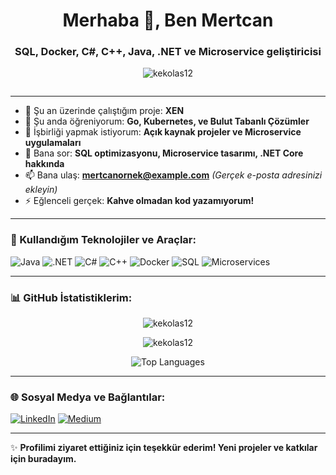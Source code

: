 <h1 align="center">Merhaba 👋, Ben Mertcan</h1>
<h3 align="center">SQL, Docker, C#, C++, Java, .NET ve Microservice geliştiricisi</h3>

<p align="center">
  <img src="https://komarev.com/ghpvc/?username=kekolas12&label=Profil%20Görüntüleme&color=0e75b6&style=flat" alt="kekolas12" />
</p>

<p align="center">
  <a href="https://twitter.com/" target="blank">
    <img src="https://img.shields.io/twitter/follow/?logo=twitter&style=for-the-badge" alt="" />
  </a>
</p>

---

- 🔭 Şu an üzerinde çalıştığım proje: **XEN**
- 🌱 Şu anda öğreniyorum: **Go, Kubernetes, ve Bulut Tabanlı Çözümler**
- 👯 İşbirliği yapmak istiyorum: **Açık kaynak projeler ve Microservice uygulamaları**
- 💬 Bana sor: **SQL optimizasyonu, Microservice tasarımı, .NET Core hakkında**
- 📫 Bana ulaş: **mertcanornek@example.com** *(Gerçek e-posta adresinizi ekleyin)*
- ⚡ Eğlenceli gerçek: **Kahve olmadan kod yazamıyorum!**

---

### 🚀 Kullandığım Teknolojiler ve Araçlar:
<p align="left">
  <img src="https://img.shields.io/badge/Java-ED8B00?style=for-the-badge&logo=java&logoColor=white" alt="Java" />
  <img src="https://img.shields.io/badge/.NET-512BD4?style=for-the-badge&logo=dotnet&logoColor=white" alt=".NET" />
  <img src="https://img.shields.io/badge/C%23-239120?style=for-the-badge&logo=csharp&logoColor=white" alt="C#" />
  <img src="https://img.shields.io/badge/C++-00599C?style=for-the-badge&logo=cplusplus&logoColor=white" alt="C++" />
  <img src="https://img.shields.io/badge/Docker-2496ED?style=for-the-badge&logo=docker&logoColor=white" alt="Docker" />
  <img src="https://img.shields.io/badge/SQL-4479A1?style=for-the-badge&logo=postgresql&logoColor=white" alt="SQL" />
  <img src="https://img.shields.io/badge/Microservices-FF6F00?style=for-the-badge" alt="Microservices" />
</p>

---

### 📊 GitHub İstatistiklerim:
<p align="center">
  <img src="https://github-readme-stats.vercel.app/api?username=kekolas12&show_icons=true&theme=radical" alt="kekolas12" />
</p>

<p align="center">
  <img src="https://github-readme-streak-stats.herokuapp.com/?user=kekolas12&theme=radical" alt="kekolas12" />
</p>

<p align="center">
  <img src="https://github-readme-stats.vercel.app/api/top-langs/?username=kekolas12&layout=compact&theme=radical" alt="Top Languages" />
</p>

---

### 🌐 Sosyal Medya ve Bağlantılar:
<p align="left">
  <a href="https://www.linkedin.com/in/kekolas12" target="blank"><img src="https://img.shields.io/badge/LinkedIn-0A66C2?style=for-the-badge&logo=linkedin&logoColor=white" alt="LinkedIn" /></a>
  <a href="https://medium.com/@kekolas12" target="blank"><img src="https://img.shields.io/badge/Medium-12100E?style=for-the-badge&logo=medium&logoColor=white" alt="Medium" /></a>
</p>

---

✨ **Profilimi ziyaret ettiğiniz için teşekkür ederim! Yeni projeler ve katkılar için buradayım.**
